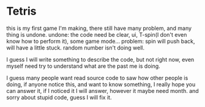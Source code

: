 # Tetris


this is my first game I'm making, there still have many problem, and many thing is undone.
undone:
the code need be clear, ui, T-spin(I don't even know how to perform it), some game mode...
problem:
spin will push back, will have a little stuck.
random number isn't doing well.

I guess I will write something to describe the code, but not right now, even myself need try to understand what are the past me is doing.


I guess many people want read source code to saw how other people is doing, if anyone notice this, and want to know something, I really hope you can answer it, if I noticed it I will answer, however it maybe need month. and sorry about stupid code, guess I will fix it.
